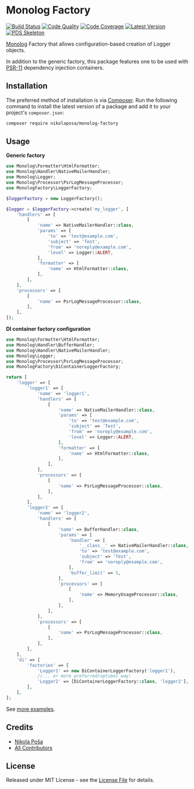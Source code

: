 # Monolog Factory

[![Build Status][ico-build]][link-build]
[![Code Quality][ico-code-quality]][link-code-quality]
[![Code Coverage][ico-code-coverage]][link-code-coverage]
[![Latest Version][ico-version]][link-packagist]
[![PDS Skeleton][ico-pds]][link-pds]

[Monolog][link-monolog] Factory that allows configuration-based creation of Logger objects.

In addition to the generic factory, this package features one to be used with [PSR-11][link-psr11] dependency injection containers.

## Installation

The preferred method of installation is via [Composer](http://getcomposer.org/). Run the following command to install 
the latest version of a package and add it to your project's `composer.json`:

```bash
composer require nikolaposa/monolog-factory
```

## Usage

**Generic factory**

``` php
use Monolog\Formatter\HtmlFormatter;
use Monolog\Handler\NativeMailerHandler;
use Monolog\Logger;
use Monolog\Processor\PsrLogMessageProcessor;
use MonologFactory\LoggerFactory;

$loggerFactory = new LoggerFactory();

$logger = $loggerFactory->create('my_logger', [
    'handlers' => [
        [
            'name' => NativeMailerHandler::class,
            'params' => [
                'to' => 'test@example.com',
                'subject' => 'Test',
                'from' => 'noreply@example.com',
                'level' => Logger::ALERT,
            ],
            'formatter' => [
                'name' => HtmlFormatter::class,
            ],
        ],
    ],
    'processors' => [
        [
            'name' => PsrLogMessageProcessor::class,
        ],
    ],
]);
```

**DI container factory configuration**

```php
use Monolog\Formatter\HtmlFormatter;
use Monolog\Handler\BufferHandler;
use Monolog\Handler\NativeMailerHandler;
use Monolog\Logger;
use Monolog\Processor\PsrLogMessageProcessor;
use MonologFactory\DiContainerLoggerFactory;

return [
    'logger' => [
        'logger1' => [
            'name' => 'logger1',
            'handlers' => [
                [
                    'name' => NativeMailerHandler::class,
                    'params' => [
                        'to' => 'test@example.com',
                        'subject' => 'Test',
                        'from' => 'noreply@example.com',
                        'level' => Logger::ALERT,
                    ],
                    'formatter' => [
                        'name' => HtmlFormatter::class,
                    ],
                ],
            ],
            'processors' => [
                [
                    'name' => PsrLogMessageProcessor::class,
                ],
            ],
        ],
        'logger2' => [
            'name' => 'logger2',
            'handlers' => [
                [
                    'name' => BufferHandler::class,
                    'params' => [
                        'handler' => [
                            '__class__' => NativeMailerHandler::class,
                            'to' => 'test@example.com',
                            'subject' => 'Test',
                            'from' => 'noreply@example.com',
                        ],
                        'buffer_limit' => 5,
                    ],
                    'processors' => [
                        [
                            'name' => MemoryUsageProcessor::class,
                        ],
                    ],
                ],
            ],
            'processors' => [
                [
                    'name' => PsrLogMessageProcessor::class,
                ],
            ],
        ],
    ],
    'di' => [
        'factories' => [
            'Logger1' => new DiContainerLoggerFactory('logger1'),
            //... or more preferred/optimal way:
            'Logger2' => [DiContainerLoggerFactory::class, 'logger2'],
        ],
    ],
];
```

See [more examples][link-examples].

## Credits

- [Nikola Poša][link-author]
- [All Contributors][link-contributors]

## License

Released under MIT License - see the [License File](LICENSE) for details.


[ico-version]: https://poser.pugx.org/nikolaposa/monolog-factory/v/stable
[ico-build]: https://github.com/nikolaposa/monolog-factory/workflows/Build/badge.svg?branch=master
[ico-code-coverage]: https://scrutinizer-ci.com/g/nikolaposa/monolog-factory/badges/coverage.png?b=master
[ico-code-quality]: https://scrutinizer-ci.com/g/nikolaposa/monolog-factory/badges/quality-score.png?b=master
[ico-pds]: https://img.shields.io/badge/pds-skeleton-blue.svg

[link-monolog]: https://github.com/Seldaek/monolog
[link-psr11]: https://www.php-fig.org/psr/psr-11/
[link-examples]: examples
[link-packagist]: https://packagist.org/packages/nikolaposa/monolog-factory
[link-build]: https://github.com/nikolaposa/monolog-factory/actions
[link-code-coverage]: https://scrutinizer-ci.com/g/nikolaposa/monolog-factory/code-structure
[link-code-quality]: https://scrutinizer-ci.com/g/nikolaposa/monolog-factory
[link-pds]: https://github.com/php-pds/skeleton
[link-author]: https://github.com/nikolaposa
[link-contributors]: ../../contributors
